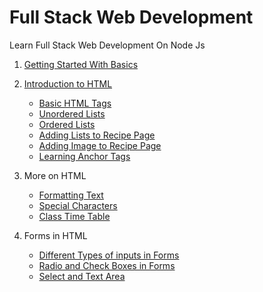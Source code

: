 # Full Stack Web Development
Learn Full Stack Web Development On Node Js

1. [Getting Started With Basics](https://vigneshvaranasi.github.io/FSWD/1.%20Getting%20Started%20with%20Basics!/1.index.html)

2. [Introduction to HTML](https://vigneshvaranasi.github.io/FSWD/2.%20Intro%20to%20HTML/1.Creating%20First%20HTML%20Page.html)
      - [Basic HTML Tags](https://vigneshvaranasi.github.io/FSWD/2.%20Intro%20to%20HTML/2.Basic%20HTML%20Tags.html)
      - [Unordered Lists](https://vigneshvaranasi.github.io/FSWD/2.%20Intro%20to%20HTML/3.Unordered%20Lists.html)
      - [Ordered Lists](https://vigneshvaranasi.github.io/FSWD/2.%20Intro%20to%20HTML/4.Ordered%20List.html)
      - [Adding Lists to Recipe Page](https://vigneshvaranasi.github.io/FSWD/2.%20Intro%20to%20HTML/5.Adding%20Lists%20to%20Recipe%20Page.html)
      - [Adding Image to Recipe Page](https://vigneshvaranasi.github.io/FSWD/2.%20Intro%20to%20HTML/6.Adding%20Image%20to%20Recipe%20Page.html)
      - [Learning Anchor Tags](https://vigneshvaranasi.github.io/FSWD/2.%20Intro%20to%20HTML/7.Adding%20Anchor%20tag.html)

3. More on HTML
      - [Formatting Text](https://vigneshvaranasi.github.io/FSWD/3.%20More%20on%20HTML/1.Formatting%20Text)
      - [Special Characters](https://vigneshvaranasi.github.io/FSWD/3.%20More%20on%20HTML/2.Special%20Characters)
      - [Class Time Table](https://vigneshvaranasi.github.io/FSWD/3.%20More%20on%20HTML/3.Create%20Class%20Time%20Table)

4. Forms in HTML
      - [Different Types of inputs in Forms](https://vigneshvaranasi.github.io/FSWD/4.%20Forms/1.Simple%20Form)
      - [Radio and Check Boxes in Forms](https://vigneshvaranasi.github.io/FSWD/4.%20Forms/2.Radio%20and%20Check%20Box)
      - [Select and Text Area](https://vigneshvaranasi.github.io/FSWD/4.%20Forms/3.Select%20and%20Text%20area)



